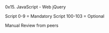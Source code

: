 0x15. JavaScript - Web jQuery

Script 0-9 =  Mandatory
Script 100-103 = Optional

Manual Review from peers
